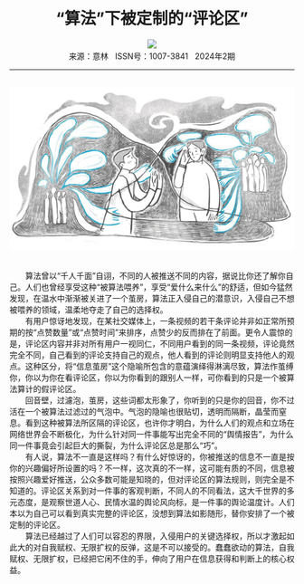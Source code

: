 # <center>“算法”下被定制的“评论区”</center>

<div align=center><img src="https://raw.githubusercontent.com/leaguecn/magazines/main/img_authors/%d7%f7%d5%df%a3%ba%b2%dc%c1%d6.jpg"></div>

<center>来源：意林   ISSN号：1007-3841   2024年2期</center>

* * *

<br>![](https://raw.githubusercontent.com/leaguecn/magazines/main/img/yili20240214-1-l.jpg)

  
<br>　　算法曾以“千人千面”自诩，不同的人被推送不同的内容，据说比你还了解你自己。人们也曾经享受这种“被算法喂养”，享受“爱什么来什么”的舒适，但如今猛然发现，在温水中渐渐被关进了一个茧房，算法正入侵自己的潜意识，入侵自己不想被喂养的领域，温柔地夺走了自己的选择权。  
　　有用户惊讶地发现，在某社交媒体上，一条视频的若干条评论并非如正常所预期的按“点赞数量”或“点赞时间”来排序，点赞少的反而排在了前面。更令人震惊的是，评论区内容并非对所有用户一视同仁，不同用户看到的同一条视频，评论竟然完全不同，自己看到的评论支持自己的观点，他人看到的评论则明显支持他人的观点。这种区分，将“信息茧房”这个隐喻所包含的意蕴演绎得淋漓尽致，算法作茧缚你，你以为你在看评论区，你以为你看到的跟别人一样，可你看到的只是一个被算法算计的假评论区。  
　　回音壁，过濾泡，茧房，这些词都太形象了，你听到的只是你的回音，你不过活在一个被算法过滤过的气泡中。气泡的隐喻也很贴切，透明而隔断，晶莹而窒息。看到这种被算法所区隔的评论区，也许你才明白，为什么人们的观点和立场在网络世界会不断极化，为什么针对同一件事能写出完全不同的“舆情报告”，为什么同一件事竟会引起巨大的撕裂，为什么评论区总是那么“巧”。  
　　有人说，算法不一直是这样吗？有什么好惊讶的，你被推送的信息不一直是按你的兴趣偏好所设置的吗？不一样，这次真的不一样，这可能有质的不同，信息被按照兴趣爱好推送，公众多数可能是知晓的，但对评论区的算法规则，则完全是不知道的。评论区关系到对一件事的客观判断，不同人的不同看法，这大千世界的多元态度，是观察世道人心、民情水温的舆论风向标，是一件事的舆论温度计。人们本以为自己可以看到真实完整的评论区，没想到算法如影随形，替你安排了一个被定制的评论区。  
　　算法已经越过了人们可以容忍的界限，入侵用户的关键选择权，所以才激起如此大的对自我赋权、无限扩权的反弹，这是不可以接受的。蠢蠢欲动的算法，自我赋权、无限扩权，已经把它闲不住的手，伸向了用户在信息获得和判断上的核心权益。
